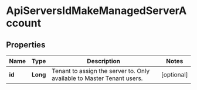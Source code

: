 

# ApiServersIdMakeManagedServerAccount

## Properties

Name | Type | Description | Notes
------------ | ------------- | ------------- | -------------
**id** | **Long** | Tenant to assign the server to. Only available to Master Tenant users. |  [optional]



